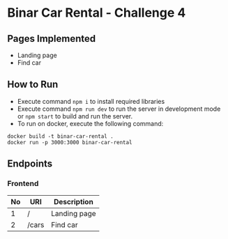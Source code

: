 # Binar Car Rental - Challenge 4

## Pages Implemented
- Landing page
- Find car

## How to Run
- Execute command `npm i` to install required libraries
- Execute command `npm run dev` to run the server in development mode or `npm start` to build and run the server.
- To run on docker, execute the following command:
```
docker build -t binar-car-rental .
docker run -p 3000:3000 binar-car-rental
```

## Endpoints
### Frontend
| No | URI              | Description                              |
| -- | ---------------- | ---------------------------------------- |
| 1  | /                | Landing page                             |
| 2  | /cars            | Find car                                 |